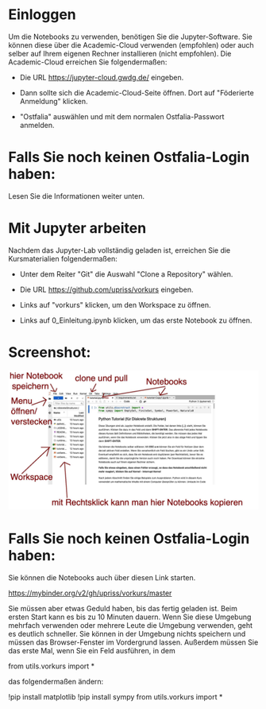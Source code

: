 # Einloggen

Um die Notebooks zu verwenden, benötigen Sie die Jupyter-Software. Sie können diese über die Academic-Cloud verwenden (empfohlen) oder auch selber auf Ihrem eigenen Rechner installieren (nicht empfohlen). Die Academic-Cloud erreichen Sie folgendermaßen:

* Die URL https://jupyter-cloud.gwdg.de/ eingeben.
    
* Dann sollte sich die Academic-Cloud-Seite öffnen. Dort auf "Föderierte Anmeldung" klicken.
    
* "Ostfalia" auswählen und mit dem normalen Ostfalia-Passwort anmelden.

# Falls Sie noch keinen Ostfalia-Login haben:

Lesen Sie die Informationen weiter unten.

# Mit Jupyter arbeiten

Nachdem das Jupyter-Lab vollständig geladen ist, erreichen Sie die Kursmaterialien folgendermaßen:

* Unter dem Reiter "Git" die Auswahl "Clone a Repository" wählen.
    
* Die URL https://github.com/upriss/vorkurs eingeben.
    
* Links auf "vorkurs" klicken, um den Workspace zu öffnen.
    
* Links auf 0_Einleitung.ipynb klicken, um das erste Notebook zu öffnen.

# Screenshot:

![Screenshot](./utils/jupyter1.jpg)

# Falls Sie noch keinen Ostfalia-Login haben:

Sie können die Notebooks auch über diesen Link starten. 

https://mybinder.org/v2/gh/upriss/vorkurs/master

Sie müssen aber etwas Geduld haben, bis das fertig geladen ist. Beim ersten Start kann es bis zu 10 Minuten dauern. Wenn Sie diese Umgebung mehrfach verwenden oder mehrere Leute die Umgebung verwenden, geht es deutlich schneller. Sie können in der Umgebung nichts speichern und müssen das Browser-Fenster im Vordergrund lassen. Außerdem müssen Sie das erste Mal, wenn Sie ein Feld ausführen, in dem 

from utils.vorkurs import *

das folgendermaßen ändern:

!pip install matplotlib
!pip install sympy
from utils.vorkurs import *